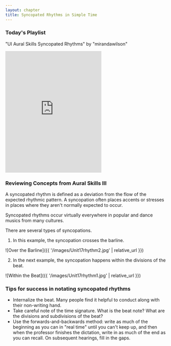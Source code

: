 ```yaml
---
layout: chapter
title: Syncopated Rhythms in Simple Time
---
```


### Today's Playlist

"UI Aural Skills Syncopated Rhythms" by "mirandawilson"
<iframe src="https://open.spotify.com/embed/album/3EKlROHx6QjV1V8ABeckbb" width="300" height="380" frameborder="0" allowtransparency="true" allow="encrypted-media"></iframe>

### Reviewing Concepts from Aural Skills III

A syncopated rhythm is defined as a deviation from the flow of the expected rhythmic pattern. A syncopation often places accents or stresses in places where they aren't normally expected to occur.

Syncopated rhythms occur virtually everywhere in popular and dance musics from many cultures. 

There are several types of syncopations.

1. In this example, the syncopation crosses the barline.

![Over the Barline]({{ '/images/Unit17rhythm2.jpg' | relative_url }})

2. In the next example, the syncopation happens within the divisions of the beat.

![Within the Beat]({{ '/images/Unit17rhythm1.jpg' | relative_url }})

### Tips for success in notating syncopated rhythms

- Internalize the beat. Many people find it helpful to conduct along with their non-writing hand.
- Take careful note of the time signature. What is the beat note? What are the divisions and subdivisions of the beat?
- Use the forwards-and-backwards method: write as much of the beginning as you can in "real time" until you can't keep up, and then when the professor finishes the dictation, write in as much of the end as you can recall. On subsequent hearings, fill in the gaps.